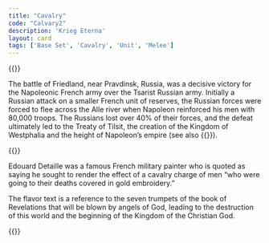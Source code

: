 ```yaml
---
title: "Cavalry"
code: "Calvary2"
description: 'Krieg Eterna'
layout: card
tags: ['Base Set', 'Cavalry', 'Unit', 'Melee']
---
```

{{<card-detail-page title="Calvary2" artwork="Vive L'Empereur! - Charge of the 4th Hussars at the battle of Friedland by Édouard Detaille  (1891)">}}
<p>
The battle of Friedland, near Pravdinsk, Russia, was a decisive victory for the Napoleonic French army over the Tsarist Russian army.  Initially a Russian attack on a smaller French unit of reserves, the Russian forces were forced to flee across the Alle river when Napoleon reinforced his men with 80,000 troops.  The Russians lost over 40% of their forces, and the defeat ultimately led to the Treaty of Tilsit, the creation of the Kingdom of Westphalia and the height of Napoleon’s empire (see also  {{<cardlink name="Feint">}}).
</p>
{{<card-detail-image file="friedland.jpg" caption="The Battle of Friedland by Horace Vernet (1835)">}}
<p>
Edouard Detaille was a famous French military painter who is quoted as saying he sought to render the effect of a cavalry charge of men “who were going to their deaths covered in gold embroidery.”
</p>
<p>
The flavor text is a reference to the seven trumpets of the book of Revelations that will be blown by angels of God, leading to the destruction of this world and the beginning of the Kingdom of the Christian God.
</p>
{{</card-detail-page>}}